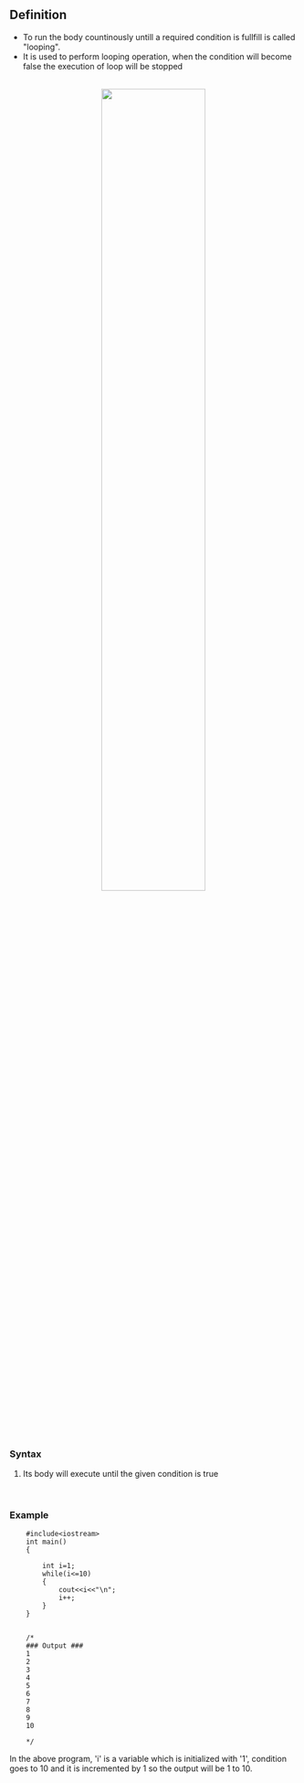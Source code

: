 ## Definition
- To run the body countinously untill a required condition is fullfill is called "looping".
- It is used to perform looping operation, when the condition will become false the execution of loop will be stopped 


<br>
<div align="center">
<img src="../imgs/C++/img25.jpg" height="60%" width="60%">
</div>
<br>

### Syntax
1. Its body will execute until the given condition is true


<br>

### Example


```
    #include<iostream>
    int main()
    {
        
        int i=1;
        while(i<=10)
        {
            cout<<i<<"\n";
            i++;
        }
    }


    /*
    ### Output ###
    1
    2
    3
    4
    5
    6
    7
    8
    9
    10

    */
```

In the above program, 'i' is a variable which is initialized with '1', condition goes to 10 and it is incremented by 1 so the output will be 1 to 10. 


<!-- <a href="##">Click for Practical Program</a> -->
